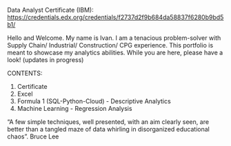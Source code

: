 Data Analyst Certificate (IBM): https://credentials.edx.org/credentials/f2737d2f9b684da58837f6280b9bd5b1/

Hello and Welcome. My name is Ivan.
I am a tenacious problem-solver with Supply Chain/ Industrial/ Construction/ CPG experience. This portfolio is meant to showcase my analytics abilities. 
While you are here, please have a look! (updates in progress)

CONTENTS:

1. Certificate
2. Excel 
3. Formula 1 (SQL-Python-Cloud) - Descriptive Analytics
4. Machine Learning - Regression Analysis

“A few simple techniques, well presented, with an aim clearly seen, are better than a tangled maze of data whirling in disorganized educational chaos”.
Bruce Lee
